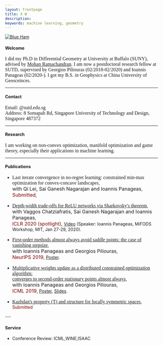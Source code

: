 ```yaml
---
layout: frontpage
title: X W
description:   
keywords: machine learning, geometry
---
```

   <div class="span2">
        <a href="../assets/headshot.jpg">
            <img src="../assets/headshot.jpg"
                  title="Blue Ham" alt="Blue Ham"/></a>
        </div> 
       
<div class="container1">
    <h4><a name="Welcome"></a>Welcome</h4>
    <font size="3" face="Georgia">I did my Ph.D in Differential Geometry at University at Buffalo (SUNY), advised by <a href="http://www.buffalo.edu/cas/math/people/faculty/ramachandran.html">Mohan Ramachandran</a>. I am now a postdoctoral research fellow at SUTD, supervised by Georgios Piliouras (02/2018-02/2020) and Ioannis Panageas (02/2020-). I got my B.S. in Geophysics at China University of Geosceinces.
        </font>
   
</div>

---
<div class="contact">
    <h4>Contact</h4>
    <font size="3" face="Georgia">
    Email: @sutd.edu.sg<br/>
    Address: 8 Somapah Rd, Singapore University of Technology and Design, Singapore 487372
        </font>
    </div>

---
<div class="container2">
<h4><a name="Research interests"></a>Research</h4>
    <font size="3" face="Georgia">I am working on non-convex optimization, manifold optimization and game theory, especially their applications in machine learning</font>.
<!--
<ul><font size="3" face="Georgia">
    <li>Machine Learning</li>
    <li>Optimization</li>
    <li>Game Theory</li>
    <li>Differential Geometry</li>
    </font>
</ul>
-->
</div>
<!--
#<h4><a name="Education"></a>Education & Work</h4>
#<ul>
#   <li>Postdoc Research Fellow, Singapore University of Technology and Design, PI: Georgios Piliouras<br/>
#   02/2018-Present</li>
# <li>Instructor of Math Department, University at Buffalo, SUNY<br/> 
#    08/2014-08/2017</li>
#<li>Ph.D in Mathematics, University at Buffalo, SUNY, 2010-2017<br/>
#   <ul>
#       <li>Subject: Differential Geometry, Locally Symmetric Spaces</li>
#       <li>Advisor: Mohan Ramachandran</li>
#       <li>Dissertation: Complex hyperbolic manifolds and structure of exotic hyperbolic manifolds</li>
#   </ul></li>
#<li>B.S. in Geophysics, China University of Geosciences, 2005-2009</li>
#</ul>
-->
    
---
<h4><a name="Publications"></a>Publications</h4>
<ul>
    <li> <font size="3" face="Georgia"> Last iterate convergence in no-regret learning: constrained min-max optimization for convex-concave landscapes</font>,
        <br/> <font size="3">with Qi Lei, Sai Ganesh Nagarajan and Ioannis Panageas</font>,
        <br/> <font size="3" color="maroon">Submitted</font>,
    </li>
    <br/>
    <li> <font size="3" face="Georgia"><a href="https://arxiv.org/abs/1912.04378">Depth-width trade-offs for ReLU networks via Sharkovsky's theorem</a></font>, 
        <br/> <font size="3">with Vaggos Chatziafratis, Sai Ganesh Nagarajan and Ioannis Panageas</font>,
        <br/> <font size="3" color="maroon">ICLR 2020 (spotlight), </font> <!--<a href="https://arxiv.org/abs/1912.04378">arXiv</a>,--> <a href="https://www.youtube.com/watch?v=HNQ204BmOQ8">Video</a> (Speaker: Ioannis Panageas, MiFODS Workshop, MIT, Jan 27-29, 2020).
    </li>
    <br/>
   <li> <font size="3" face="Georgia"><a href="http://arxiv.org/abs/1906.07772">First-order methods almost always avoid saddle points: the case of vanishing stepsize</a></font>, 
       <br/> <font size="3">with Ioannis Panageas and Georgios Piliouras</font>,
       <br/> <font size="3" color="maroon">NeurIPS 2019,</font> <!--<a href="http://arxiv.org/abs/1906.07772">arXiv</a>,--> <a href="https://www.dropbox.com/s/y25vze12a2lpivv/NIPS19_poster.pdf?dl=0">Poster</a>.
    </li>
    <br/>
   <li> <font size="3" face="Georgia"><a href="http://arxiv.org/abs/1810.05355">Multiplicative weights update as a distributed constrained optimization algorithm: <br/> converges to second-order stationary points almost always</a></font>, 
       <br/><font size="3">with Ioannis Panageas and Georgios Piliouras</font>,
       <br/> <font size="3" color="maroon">ICML 2019</font>, <!--<a href="http://arxiv.org/abs/1810.05355">arXiv</a>,--> <a href="https://www.dropbox.com/s/qs9nr6pgycnboy7/poster_ICML_xiao2.pdf?dl=0">Poster</a>, <a href="https://www.dropbox.com/s/fh9j5scf2kaofca/main%20copy.pdf?dl=0">Slides</a>.
    </li>
    <br/>
    <li><font size="3" face="Georgia"><a href="https://www.dropbox.com/s/oa26if49pnhpixz/main.pdf?dl=0">Kazhdan's property (T) and structure for locally symmetric spaces</a></font>, 
        <br/> <font color="maroon">Submitted </font> 
    </li>
</ul>   
---
<!--
<h4><a name="Working & Submitted"></a>Working & Submitted</h4>
   1. Kazhdan's property (T) and structure for locally symmetric spaces [PDF]({{ BASE_PATH }}/assets/main.pdf)
-->

<div class="container">
    <!--
    <h4><a name="News"></a>News</h4>
    <ul>
        <li>"Geometry, topology and game theory", Research Jam, SUTD, 09/25/2019</li>
        <li>"First-order methods almost always avoid saddle points: the case of vanishing stepsize",<br/> with Ioannis Panageas and Georgios Piliouras,<br/> accepted in NeurIPS 2019</li>
        <li>"Multiplicative weights updates as a distributed constrained optimization algorithm: converges to second-order stationary points almost always",<br/>with Ioannis Panageas and Georgios Piliouras,<br/> accepted in ICML 2019</li>
    </ul>
    -->
            
   <h4><a name="Service"></a>Service</h4>
    <ul>
        <li>Conference Review: ICML,WINE,ISAAC</li>
    </ul>

</div>


